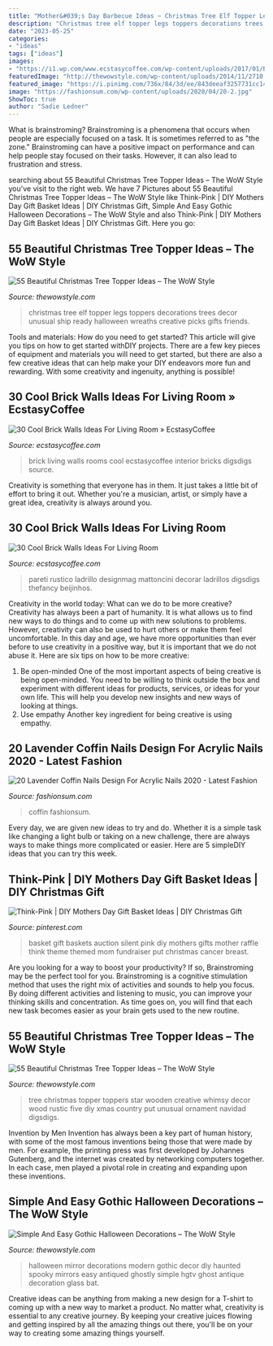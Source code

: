 ```yaml
---
title: "Mother&#039;s Day Barbecue Ideas ~ Christmas Tree Elf Topper Legs Toppers Decorations Trees Decor Unusual Ship Ready Halloween Wreaths Creative Picks Gifts Friends"
description: "Christmas tree elf topper legs toppers decorations trees decor unusual ship ready halloween wreaths creative picks gifts friends"
date: "2023-05-25"
categories:
- "ideas"
tags: ["ideas"]
images:
- "https://i1.wp.com/www.ecstasycoffee.com/wp-content/uploads/2017/01/Brick-Wall-Living-Room-Home-Design-Ideas14.jpg?resize=525%2C742&amp;ssl=1"
featuredImage: "http://thewowstyle.com/wp-content/uploads/2014/11/2710.jpg"
featured_image: "https://i.pinimg.com/736x/84/3d/ee/843deeaf3257731cc14b5f96d48d9801--diy-mothers-day-gift-basket-ideas-diy-mothers-day-gifts.jpg"
image: "https://fashionsum.com/wp-content/uploads/2020/04/20-2.jpg"
ShowToc: true
author: "Sadie Ledner"
---
```



What is brainstroming?
Brainstroming is a phenomena that occurs when people are especially focused on a task. It is sometimes referred to as "the zone." Brainstroming can have a positive impact on performance and can help people stay focused on their tasks. However, it can also lead to frustration and stress.

	

		
searching about 55 Beautiful Christmas Tree Topper Ideas – The WoW Style you've visit to the right web. We have 7 Pictures about 55 Beautiful Christmas Tree Topper Ideas – The WoW Style like Think-Pink | DIY Mothers Day Gift Basket Ideas | DIY Christmas Gift, Simple And Easy Gothic Halloween Decorations – The WoW Style and also Think-Pink | DIY Mothers Day Gift Basket Ideas | DIY Christmas Gift. Here you go:
		
    
## 55 Beautiful Christmas Tree Topper Ideas – The WoW Style

<img loading=lazy src="http://thewowstyle.com/wp-content/uploads/2014/11/2710.jpg" onerror="this.onerror=null;this.src='https://tse2.mm.bing.net/th?id=OIP.OdfO4JRcme_4B8UA0LsQawHaJ4&amp;pid=15.1';" alt="55 Beautiful Christmas Tree Topper Ideas – The WoW Style">

_Source: thewowstyle.com_

>christmas tree elf topper legs toppers decorations trees decor unusual ship ready halloween wreaths creative picks gifts friends. 

	

Tools and materials: How do you need to get started?
This article will give you tips on how to get started withDIY projects. There are a few key pieces of equipment and materials you will need to get started, but there are also a few creative ideas that can help make your DIY endeavors more fun and rewarding. With some creativity and ingenuity, anything is possible!

    
## 30 Cool Brick Walls Ideas For Living Room » EcstasyCoffee

<img loading=lazy src="https://i1.wp.com/www.ecstasycoffee.com/wp-content/uploads/2017/01/Brick-Wall-Living-Room-Home-Design-Ideas18.jpg?resize=487%2C650" onerror="this.onerror=null;this.src='https://tse4.mm.bing.net/th?id=OIP.d976NX-TrYdSfaYWw4Yc3gHaJ4&amp;pid=15.1';" alt="30 Cool Brick Walls Ideas For Living Room » EcstasyCoffee">

_Source: ecstasycoffee.com_

>brick living walls rooms cool ecstasycoffee interior bricks digsdigs source. 

	

Creativity is something that everyone has in them. It just takes a little bit of effort to bring it out. Whether you're a musician, artist, or simply have a great idea, creativity is always around you.

    
## 30 Cool Brick Walls Ideas For Living Room

<img loading=lazy src="https://i1.wp.com/www.ecstasycoffee.com/wp-content/uploads/2017/01/Brick-Wall-Living-Room-Home-Design-Ideas14.jpg?resize=525%2C742&amp;ssl=1" onerror="this.onerror=null;this.src='https://tse1.mm.bing.net/th?id=OIP.kML_sv2EESsigaEJGzJP2gHaKd&amp;pid=15.1';" alt="30 Cool Brick Walls Ideas For Living Room">

_Source: ecstasycoffee.com_

>pareti rustico ladrillo designmag mattoncini decorar ladrillos digsdigs thefancy beijinhos. 

	

Creativity in the world today: What can we do to be more creative?
Creativity has always been a part of humanity. It is what allows us to find new ways to do things and to come up with new solutions to problems. However, creativity can also be used to hurt others or make them feel uncomfortable. In this day and age, we have more opportunities than ever before to use creativity in a positive way, but it is important that we do not abuse it. Here are six tips on how to be more creative: 
1. Be open-minded
One of the most important aspects of being creative is being open-minded. You need to be willing to think outside the box and experiment with different ideas for products, services, or ideas for your own life. This will help you develop new insights and new ways of looking at things. 
2. Use empathy
Another key ingredient for being creative is using empathy.

    
## 20 Lavender Coffin Nails Design For Acrylic Nails 2020 - Latest Fashion

<img loading=lazy src="https://fashionsum.com/wp-content/uploads/2020/04/20-2.jpg" onerror="this.onerror=null;this.src='https://tse2.mm.bing.net/th?id=OIP.D1lfQkeKdCTXJk4ttg_CWwHaKk&amp;pid=15.1';" alt="20 Lavender Coffin Nails Design For Acrylic Nails 2020 - Latest Fashion">

_Source: fashionsum.com_

>coffin fashionsum. 

	

Every day, we are given new ideas to try and do. Whether it is a simple task like changing a light bulb or taking on a new challenge, there are always ways to make things more complicated or easier. Here are 5 simpleDIY ideas that you can try this week.

    
## Think-Pink | DIY Mothers Day Gift Basket Ideas | DIY Christmas Gift

<img loading=lazy src="https://i.pinimg.com/736x/84/3d/ee/843deeaf3257731cc14b5f96d48d9801--diy-mothers-day-gift-basket-ideas-diy-mothers-day-gifts.jpg" onerror="this.onerror=null;this.src='https://tse3.mm.bing.net/th?id=OIP.pW0YCPAgskDKsFXNnlxpHgHaJ4&amp;pid=15.1';" alt="Think-Pink | DIY Mothers Day Gift Basket Ideas | DIY Christmas Gift">

_Source: pinterest.com_

>basket gift baskets auction silent pink diy mothers gifts mother raffle think theme themed mom fundraiser put christmas cancer breast. 

	

Are you looking for a way to boost your productivity? If so, Brainstroming may be the perfect tool for you. Brainstroming is a cognitive stimulation method that uses the right mix of activities and sounds to help you focus. By doing different activities and listening to music, you can improve your thinking skills and concentration. As time goes on, you will find that each new task becomes easier as your brain gets used to the new routine.

    
## 55 Beautiful Christmas Tree Topper Ideas – The WoW Style

<img loading=lazy src="http://thewowstyle.com/wp-content/uploads/2014/11/367.jpg" onerror="this.onerror=null;this.src='https://tse2.mm.bing.net/th?id=OIP.FzrOlPC4ZmYgpC2UoKTIVgHaKQ&amp;pid=15.1';" alt="55 Beautiful Christmas Tree Topper Ideas – The WoW Style">

_Source: thewowstyle.com_

>tree christmas topper toppers star wooden creative whimsy decor wood rustic five diy xmas country put unusual ornament navidad digsdigs. 

	

Invention by Men
Invention has always been a key part of human history, with some of the most famous inventions being those that were made by men. For example, the printing press was first developed by Johannes Gutenberg, and the internet was created by networking computers together. In each case, men played a pivotal role in creating and expanding upon these inventions.

    
## Simple And Easy Gothic Halloween Decorations – The WoW Style

<img loading=lazy src="http://thewowstyle.com/wp-content/uploads/2016/06/Gothic-Halloween-Decorations.jpeg" onerror="this.onerror=null;this.src='https://tse4.mm.bing.net/th?id=OIP.WKMVk9wYJmU6FpTPHMI0uAHaJ4&amp;pid=15.1';" alt="Simple And Easy Gothic Halloween Decorations – The WoW Style">

_Source: thewowstyle.com_

>halloween mirror decorations modern gothic decor diy haunted spooky mirrors easy antiqued ghostly simple hgtv ghost antique decoration glass bat. 

	

Creative ideas can be anything from making a new design for a T-shirt to coming up with a new way to market a product. No matter what, creativity is essential to any creative journey. By keeping your creative juices flowing and getting inspired by all the amazing things out there, you'll be on your way to creating some amazing things yourself.

